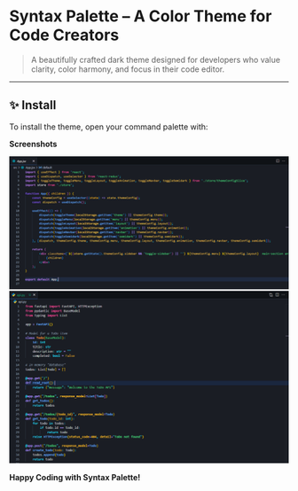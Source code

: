 # Syntax Palette – A Color Theme for Code Creators

> A beautifully crafted dark theme designed for developers who value clarity, color harmony, and focus in their code editor.

---

## ✨ Install

To install the theme, open your command palette with:

**Screenshots**

![Syntax Palette Preview](https://raw.githubusercontent.com/Bacteria007/syntax-palette/main/assets/preview1.png)
![Syntax Palette Preview](https://raw.githubusercontent.com/Bacteria007/syntax-palette/main/assets/preview2.png)

**Happy Coding with Syntax Palette!**